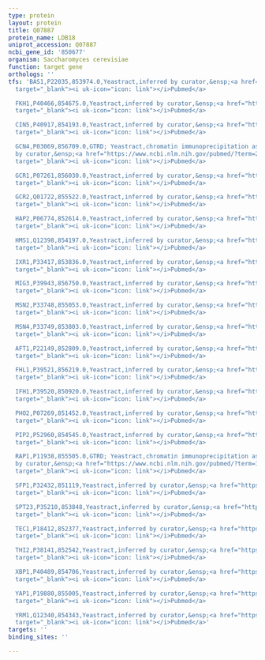 ```yaml
---
type: protein
layout: protein
title: Q07887
protein_name: LDB18
uniprot_accession: Q07887
ncbi_gene_id: '850677'
organism: Saccharomyces cerevisiae
function: target gene
orthologs: ''
tfs: 'BAS1,P22035,853974.0,Yeastract,inferred by curator,&ensp;<a href="https://www.ncbi.nlm.nih.gov/pubmed/?term=20385592%5Buid%5D+OR+24170807%5Buid%5D"
  target="_blank"><i uk-icon="icon: link"></i>Pubmed</a>

  FKH1,P40466,854675.0,Yeastract,inferred by curator,&ensp;<a href="https://www.ncbi.nlm.nih.gov/pubmed/?term=24504085%5Buid%5D+OR+24170807%5Buid%5D"
  target="_blank"><i uk-icon="icon: link"></i>Pubmed</a>

  CIN5,P40917,854193.0,Yeastract,inferred by curator,&ensp;<a href="https://www.ncbi.nlm.nih.gov/pubmed/?term=20385592%5Buid%5D+OR+24170807%5Buid%5D"
  target="_blank"><i uk-icon="icon: link"></i>Pubmed</a>

  GCN4,P03069,856709.0,GTRD; Yeastract,chromatin immunoprecipitation assay; inferred
  by curator,&ensp;<a href="https://www.ncbi.nlm.nih.gov/pubmed/?term=23275543%5Buid%5D+OR+19346491%5Buid%5D+OR+20385592%5Buid%5D+OR+27924024%5Buid%5D+OR+24170807%5Buid%5D"
  target="_blank"><i uk-icon="icon: link"></i>Pubmed</a>

  GCR1,P07261,856030.0,Yeastract,inferred by curator,&ensp;<a href="https://www.ncbi.nlm.nih.gov/pubmed/?term=20385592%5Buid%5D+OR+24170807%5Buid%5D"
  target="_blank"><i uk-icon="icon: link"></i>Pubmed</a>

  GCR2,Q01722,855522.0,Yeastract,inferred by curator,&ensp;<a href="https://www.ncbi.nlm.nih.gov/pubmed/?term=20385592%5Buid%5D+OR+24170807%5Buid%5D"
  target="_blank"><i uk-icon="icon: link"></i>Pubmed</a>

  HAP2,P06774,852614.0,Yeastract,inferred by curator,&ensp;<a href="https://www.ncbi.nlm.nih.gov/pubmed/?term=20385592%5Buid%5D+OR+24170807%5Buid%5D"
  target="_blank"><i uk-icon="icon: link"></i>Pubmed</a>

  HMS1,Q12398,854197.0,Yeastract,inferred by curator,&ensp;<a href="https://www.ncbi.nlm.nih.gov/pubmed/?term=20385592%5Buid%5D+OR+24170807%5Buid%5D"
  target="_blank"><i uk-icon="icon: link"></i>Pubmed</a>

  IXR1,P33417,853836.0,Yeastract,inferred by curator,&ensp;<a href="https://www.ncbi.nlm.nih.gov/pubmed/?term=22189861%5Buid%5D+OR+24170807%5Buid%5D"
  target="_blank"><i uk-icon="icon: link"></i>Pubmed</a>

  MIG3,P39943,856750.0,Yeastract,inferred by curator,&ensp;<a href="https://www.ncbi.nlm.nih.gov/pubmed/?term=23275883%5Buid%5D+OR+24170807%5Buid%5D"
  target="_blank"><i uk-icon="icon: link"></i>Pubmed</a>

  MSN2,P33748,855053.0,Yeastract,inferred by curator,&ensp;<a href="https://www.ncbi.nlm.nih.gov/pubmed/?term=19734328%5Buid%5D+OR+22354995%5Buid%5D+OR+24170807%5Buid%5D"
  target="_blank"><i uk-icon="icon: link"></i>Pubmed</a>

  MSN4,P33749,853803.0,Yeastract,inferred by curator,&ensp;<a href="https://www.ncbi.nlm.nih.gov/pubmed/?term=19734328%5Buid%5D+OR+24170807%5Buid%5D"
  target="_blank"><i uk-icon="icon: link"></i>Pubmed</a>

  AFT1,P22149,852809.0,Yeastract,inferred by curator,&ensp;<a href="https://www.ncbi.nlm.nih.gov/pubmed/?term=15343339%5Buid%5D+OR+24170807%5Buid%5D"
  target="_blank"><i uk-icon="icon: link"></i>Pubmed</a>

  FHL1,P39521,856219.0,Yeastract,inferred by curator,&ensp;<a href="https://www.ncbi.nlm.nih.gov/pubmed/?term=15692568%5Buid%5D+OR+24170807%5Buid%5D"
  target="_blank"><i uk-icon="icon: link"></i>Pubmed</a>

  IFH1,P39520,850920.0,Yeastract,inferred by curator,&ensp;<a href="https://www.ncbi.nlm.nih.gov/pubmed/?term=15616569%5Buid%5D+OR+24170807%5Buid%5D"
  target="_blank"><i uk-icon="icon: link"></i>Pubmed</a>

  PHO2,P07269,851452.0,Yeastract,inferred by curator,&ensp;<a href="https://www.ncbi.nlm.nih.gov/pubmed/?term=20385592%5Buid%5D+OR+24170807%5Buid%5D"
  target="_blank"><i uk-icon="icon: link"></i>Pubmed</a>

  PIP2,P52960,854545.0,Yeastract,inferred by curator,&ensp;<a href="https://www.ncbi.nlm.nih.gov/pubmed/?term=20385592%5Buid%5D+OR+24170807%5Buid%5D"
  target="_blank"><i uk-icon="icon: link"></i>Pubmed</a>

  RAP1,P11938,855505.0,GTRD; Yeastract,chromatin immunoprecipitation assay; inferred
  by curator,&ensp;<a href="https://www.ncbi.nlm.nih.gov/pubmed/?term=17646381%5Buid%5D+OR+27924024%5Buid%5D+OR+24170807%5Buid%5D"
  target="_blank"><i uk-icon="icon: link"></i>Pubmed</a>

  SFP1,P32432,851119,Yeastract,inferred by curator,&ensp;<a href="https://www.ncbi.nlm.nih.gov/pubmed/?term=15466158%5Buid%5D+OR+18524923%5Buid%5D+OR+24170807%5Buid%5D"
  target="_blank"><i uk-icon="icon: link"></i>Pubmed</a>

  SPT23,P35210,853848,Yeastract,inferred by curator,&ensp;<a href="https://www.ncbi.nlm.nih.gov/pubmed/?term=16543154%5Buid%5D+OR+24170807%5Buid%5D"
  target="_blank"><i uk-icon="icon: link"></i>Pubmed</a>

  TEC1,P18412,852377,Yeastract,inferred by curator,&ensp;<a href="https://www.ncbi.nlm.nih.gov/pubmed/?term=10535956%5Buid%5D+OR+24170807%5Buid%5D"
  target="_blank"><i uk-icon="icon: link"></i>Pubmed</a>

  THI2,P38141,852542,Yeastract,inferred by curator,&ensp;<a href="https://www.ncbi.nlm.nih.gov/pubmed/?term=20385592%5Buid%5D+OR+24170807%5Buid%5D"
  target="_blank"><i uk-icon="icon: link"></i>Pubmed</a>

  XBP1,P40489,854706,Yeastract,inferred by curator,&ensp;<a href="https://www.ncbi.nlm.nih.gov/pubmed/?term=24204289%5Buid%5D+OR+24170807%5Buid%5D"
  target="_blank"><i uk-icon="icon: link"></i>Pubmed</a>

  YAP1,P19880,855005,Yeastract,inferred by curator,&ensp;<a href="https://www.ncbi.nlm.nih.gov/pubmed/?term=18627600%5Buid%5D+OR+20971184%5Buid%5D+OR+20971184%5Buid%5D+OR+24170807%5Buid%5D"
  target="_blank"><i uk-icon="icon: link"></i>Pubmed</a>

  YRM1,Q12340,854343,Yeastract,inferred by curator,&ensp;<a href="https://www.ncbi.nlm.nih.gov/pubmed/?term=14512416%5Buid%5D+OR+24170807%5Buid%5D"
  target="_blank"><i uk-icon="icon: link"></i>Pubmed</a>'
targets: ''
binding_sites: ''

---
```

